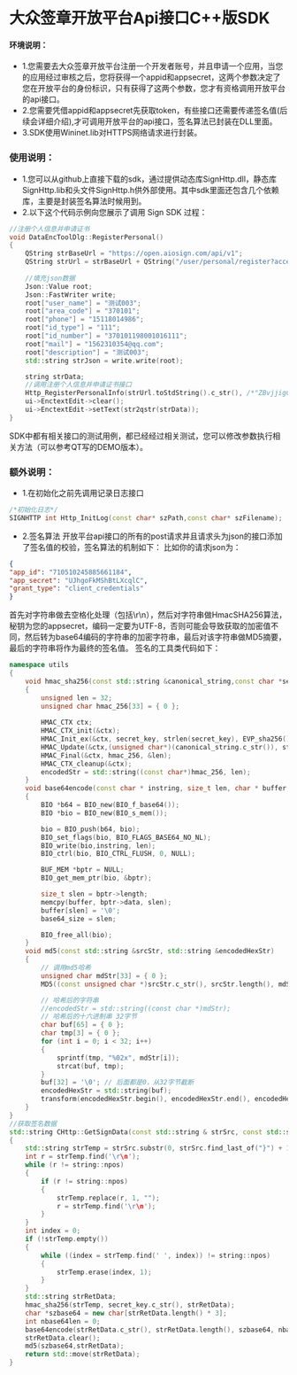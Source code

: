 # 大众签章开放平台Api接口C++版SDK


#### 环境说明：
- 1.您需要去大众签章开放平台注册一个开发者账号，并且申请一个应用，当您的应用经过审核之后，您将获得一个appid和appsecret，这两个参数决定了您在开放平台的身份标识，只有获得了这两个参数，您才有资格调用开放平台的api接口。
- 2.您需要凭借appid和appsecret先获取token，有些接口还需要传递签名值(后续会详细介绍),才可调用开放平台的api接口，签名算法已封装在DLL里面。
- 3.SDK使用Wininet.lib对HTTPS网络请求进行封装。
### 使用说明：
- 1.您可以从github上直接下载的sdk，通过提供动态库SignHttp.dll，静态库SignHttp.lib和头文件SignHttp.h供外部使用。其中sdk里面还包含几个依赖库，主要是封装签名算法时候用到。
- 2.以下这个代码示例向您展示了调用 Sign SDK 过程：
```c++
//注册个人信息并申请证书
void DataEncToolDlg::RegisterPersonal()
{
	QString strBaseUrl = "https://open.aiosign.com/api/v1";
	QString strUrl = strBaseUrl + QString("/user/personal/register?access_token=%1").arg(m_strToken);
	
	//填充json数据
	Json::Value root;
	Json::FastWriter write;
	root["user_name"] = "测试003";
	root["area_code"] = "370101";
	root["phone"] = "15118014986";
	root["id_type"] = "111";
	root["id_number"] = "370101198001016111";
	root["mail"] = "1562310354@qq.com";
	root["description"] = "测试003";
	std::string strJson = write.write(root);

	string strData;
	//调用注册个人信息并申请证书接口
	Http_RegisterPersonalInfo(strUrl.toStdString().c_str(), /*"ZBvjjigCFjizUwdDny"*/m_strAppSecret.toStdString().c_str(), strJson.c_str(), strData);
	ui->EnctextEdit->clear();
	ui->EnctextEdit->setText(str2qstr(strData));
}
```

SDK中都有相关接口的测试用例，都已经经过相关测试，您可以修改参数执行相关方法（可以参考QT写的DEMO版本）。

### 额外说明：
- 1.在初始化之前先调用记录日志接口
```c++
/*初始化日志*/
SIGNHTTP int Http_InitLog(const char* szPath,const char* szFilename);
```
- 2.签名算法
开放平台api接口的所有的post请求并且请求头为json的接口添加了签名值的校验，签名算法的机制如下： 比如你的请求json为：
```json
{
"app_id": "710510245885661184",
"app_secret": "UJhgoFkMShBtLXcqlC",
"grant_type": "client_credentials"
}
```
首先对字符串做去空格化处理（包括\r\n），然后对字符串做HmacSHA256算法，秘钥为您的appsecret，编码一定要为UTF-8，否则可能会导致获取的加密值不同，然后转为base64编码的字符串的加密字符串，最后对该字符串做MD5摘要，最后的字符串将作为最终的签名值。 签名的工具类代码如下：
```c++
namespace utils
{
	void hmac_sha256(const std::string &canonical_string,const char *secret_key,std::string &encodedStr)
	{
		unsigned len = 32;
		unsigned char hmac_256[33] = { 0 };
		  
	    HMAC_CTX ctx;
	    HMAC_CTX_init(&ctx);
		HMAC_Init_ex(&ctx, secret_key, strlen(secret_key), EVP_sha256(), NULL);
		HMAC_Update(&ctx,(unsigned char*)(canonical_string.c_str()), strlen(canonical_string.c_str()));
		HMAC_Final(&ctx, hmac_256, &len);
	   	HMAC_CTX_cleanup(&ctx);
		encodedStr = std::string((const char*)hmac_256, len);
	}
	void base64encode(const char * instring, size_t len, char * buffer, int & base64_size)
	{
		BIO *b64 = BIO_new(BIO_f_base64());
		BIO *bio = BIO_new(BIO_s_mem());

		bio = BIO_push(b64, bio);
		BIO_set_flags(bio, BIO_FLAGS_BASE64_NO_NL);
		BIO_write(bio,instring, len);
		BIO_ctrl(bio, BIO_CTRL_FLUSH, 0, NULL);

		BUF_MEM *bptr = NULL;
		BIO_get_mem_ptr(bio, &bptr);

		size_t slen = bptr->length;
		memcpy(buffer, bptr->data, slen);
		buffer[slen] = '\0';
		base64_size = slen;

		BIO_free_all(bio);
	}
	void md5(const std::string &srcStr, std::string &encodedHexStr)
	{
		// 调用md5哈希    
		unsigned char mdStr[33] = { 0 };
		MD5((const unsigned char *)srcStr.c_str(), srcStr.length(), mdStr);

		// 哈希后的字符串    
		//encodedStr = std::string((const char *)mdStr);
		// 哈希后的十六进制串 32字节    
		char buf[65] = { 0 };
		char tmp[3] = { 0 };
		for (int i = 0; i < 32; i++)
		{
			sprintf(tmp, "%02x", mdStr[i]);
			strcat(buf, tmp);
		}
		buf[32] = '\0'; // 后面都是0，从32字节截断    
		encodedHexStr = std::string(buf);
		transform(encodedHexStr.begin(), encodedHexStr.end(), encodedHexStr.begin(), ::toupper);
	}
}
//获取签名数据
std::string CHttp::GetSignData(const std::string & strSrc, const std::string& secret_key)
{
	std::string strTemp = strSrc.substr(0, strSrc.find_last_of("}") + 1);
	int r = strTemp.find('\r\n');
	while (r != string::npos)
	{
		if (r != string::npos)
		{
			strTemp.replace(r, 1, "");
			r = strTemp.find('\r\n');
		}
	}
	int index = 0;
	if (!strTemp.empty())
	{
		while ((index = strTemp.find(' ', index)) != string::npos)
		{
			strTemp.erase(index, 1);
		}
	}
	std::string strRetData;
	hmac_sha256(strTemp, secret_key.c_str(), strRetData);
	char *szbase64 = new char[strRetData.length() * 3];
	int nbase64len = 0;
	base64encode(strRetData.c_str(), strRetData.length(), szbase64, nbase64len);
	strRetData.clear();
	md5(szbase64,strRetData);
	return std::move(strRetData);
}
```
